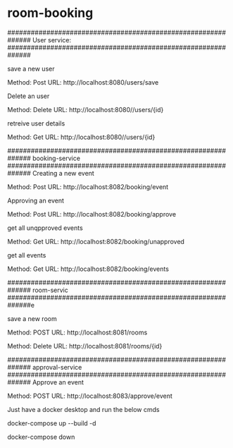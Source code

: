 # room-booking





##############################################################
User service:
##############################################################

save a new user

Method: Post
URL: http://localhost:8080/users/save



Delete an user

Method: Delete
URL: http://localhost:8080//users/{id}



retreive user details

Method: Get
URL: http://localhost:8080//users/{id}



##############################################################
booking-service
##############################################################
Creating a new event

Method: Post
URL: http://localhost:8082/booking/event



Approving an event

Method: Post
URL: http://localhost:8082/booking/approve



get all unqpproved events

Method: Get
URL: http://localhost:8082/booking/unapproved


get all events

Method: Get
URL: http://localhost:8082/booking/events


##############################################################
room-servic
##############################################################e

save a new room

Method: POST
URL: http://localhost:8081/rooms


Method: Delete
URL: http://localhost:8081/rooms/{id}


##############################################################
approval-service
##############################################################
Approve an event

Method: POST
URL: http://localhost:8083/approve/event



Just have a docker desktop and run the below cmds

docker-compose up --build -d

docker-compose down
